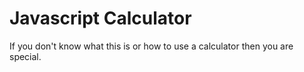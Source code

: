 # Javascript Calculator

If you don't know what this is or how to use a calculator then you are special.

